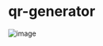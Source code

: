 # qr-generator

  ![image](https://github.com/user-attachments/assets/73991f6c-35b5-4091-ad1d-3dc353181e0c)
